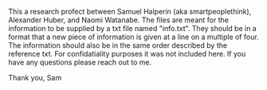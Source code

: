 This a research profect between Samuel Halperin (aka smartpeoplethink), Alexander Huber, and Naomi Watanabe.
The files are meant for the information to be supplied by a txt file named "info.txt". 
They should be in a format that a new piece of information is given at a line on a multiple of four.
The information should also be in the same order described by the reference txt.
For confidatiality purposes it was not included here.
If you have any questions please reach out to me. 

Thank you, Sam
